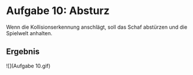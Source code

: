# Aufgabe 10: Absturz

Wenn die Kollisionserkennung anschlägt, soll das Schaf abstürzen und die Spielwelt anhalten.

## Ergebnis

![](Aufgabe 10.gif)